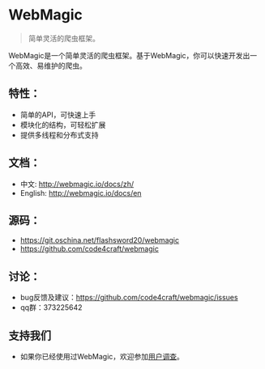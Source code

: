 WebMagic
=====================

>简单灵活的爬虫框架。

WebMagic是一个简单灵活的爬虫框架。基于WebMagic，你可以快速开发出一个高效、易维护的爬虫。

## 特性：

* 简单的API，可快速上手
* 模块化的结构，可轻松扩展
* 提供多线程和分布式支持



## 文档：

* 中文: http://webmagic.io/docs/zh/
* English: http://webmagic.io/docs/en

## 源码：

* https://git.oschina.net/flashsword20/webmagic
* https://github.com/code4craft/webmagic

## 讨论：

* bug反馈及建议：https://github.com/code4craft/webmagic/issues
* qq群：373225642

## 支持我们

* 如果你已经使用过WebMagic，欢迎参加[用户调查](https://jinshuju.net/f/d5CNTi)。